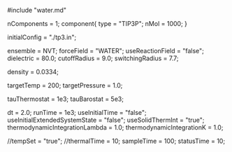 #include "water.md"

nComponents = 1;
component{
  type = "TIP3P";
  nMol = 1000;
}

initialConfig = "./tp3.in";

ensemble = NVT;
forceField = "WATER";
useReactionField = "false";
dielectric = 80.0;
cutoffRadius = 9.0;
switchingRadius = 7.7;

density = 0.0334;

targetTemp = 200;
targetPressure = 1.0;

tauThermostat = 1e3;
tauBarostat = 5e3;

dt = 2.0;
runTime = 1e3;
useInitialTime = "false";
useInitialExtendedSystemState = "false";
useSolidThermInt = "true";
thermodynamicIntegrationLambda = 1.0;
thermodynamicIntegrationK = 1.0;

//tempSet = "true";
//thermalTime = 10;
sampleTime = 100;
statusTime = 10;
